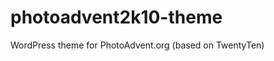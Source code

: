 photoadvent2k10-theme
=====================

WordPress theme for PhotoAdvent.org (based on TwentyTen)